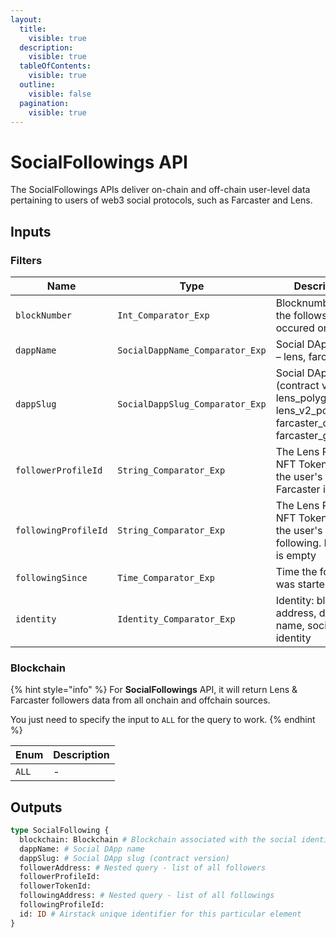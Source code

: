 ```yaml
---
layout:
  title:
    visible: true
  description:
    visible: true
  tableOfContents:
    visible: true
  outline:
    visible: false
  pagination:
    visible: true
---
```


# SocialFollowings API

The SocialFollowings APIs deliver on-chain and off-chain user-level data pertaining to users of web3 social protocols, such as Farcaster and Lens.

## Inputs

### Filters

| Name                 | Type                            | Description                                                                                                    |
| -------------------- | ------------------------------- | -------------------------------------------------------------------------------------------------------------- |
| `blockNumber`        | `Int_Comparator_Exp`            | Blocknumber when the follows occured onchain.                                                                  |
| `dappName`           | `SocialDappName_Comparator_Exp` | Social DApp name – lens, farcaster                                                                             |
| `dappSlug`           | `SocialDappSlug_Comparator_Exp` | Social DApp slug (contract version) – lens\_polygon, lens\_v2\_polygon, farcaster\_optimism, farcaster\_goerli |
| `followerProfileId`  | `String_Comparator_Exp`         | The Lens Profile NFT Token ID of the user's follower. Farcaster is empty                                       |
| `followingProfileId` | `String_Comparator_Exp`         | The Lens Profile NFT Token ID of the user's following. Farcaster is empty                                      |
| `followingSince`     | `Time_Comparator_Exp`           | Time the follows was started                                                                                   |
| `identity`           | `Identity_Comparator_Exp`       | Identity: blockchain address, domain name, social identity                                                     |

### Blockchain

{% hint style="info" %}
For **SocialFollowings** API, it will return Lens & Farcaster followers data from all onchain and offchain sources.

You just need to specify the input to `ALL` for the query to work.
{% endhint %}

| Enum  | Description |
| ----- | ----------- |
| `ALL` | -           |

## Outputs

```graphql
type SocialFollowing {
  blockchain: Blockchain # Blockchain associated with the social identity
  dappName: # Social DApp name
  dappSlug: # Social DApp slug (contract version)
  followerAddress: # Nested query - list of all followers
  followerProfileId:
  followerTokenId:
  followingAddress: # Nested query - list of all followings
  followingProfileId: 
  id: ID # Airstack unique identifier for this particular element
}
```
